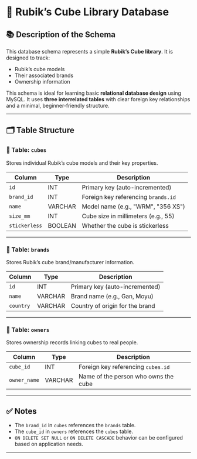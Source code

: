 # 🧊 Rubik’s Cube Library Database

## 📚 Description of the Schema

This database schema represents a simple **Rubik’s Cube library**. It is designed to track:
- Rubik’s cube models
- Their associated brands
- Ownership information

This schema is ideal for learning basic **relational database design** using MySQL. It uses **three interrelated tables** with clear foreign key relationships and a minimal, beginner-friendly structure.

---

## 🗂️ Table Structure

### 🧱 Table: `cubes`

Stores individual Rubik’s cube models and their key properties.

| Column        | Type     | Description                            |
|---------------|----------|----------------------------------------|
| `id`          | INT      | Primary key (auto-incremented)         |
| `brand_id`    | INT      | Foreign key referencing `brands.id`    |
| `name`        | VARCHAR  | Model name (e.g., "WRM", "356 XS")     |
| `size_mm`     | INT      | Cube size in millimeters (e.g., 55)    |
| `stickerless` | BOOLEAN  | Whether the cube is stickerless        |

---

### 🧱 Table: `brands`

Stores Rubik’s cube brand/manufacturer information.

| Column     | Type     | Description                         |
|------------|----------|-------------------------------------|
| `id`       | INT      | Primary key (auto-incremented)      |
| `name`     | VARCHAR  | Brand name (e.g., Gan, Moyu)        |
| `country`  | VARCHAR  | Country of origin for the brand     |

---

### 🧱 Table: `owners`

Stores ownership records linking cubes to real people.

| Column       | Type     | Description                            |
|--------------|----------|----------------------------------------|
| `cube_id`    | INT      | Foreign key referencing `cubes.id`     |
| `owner_name` | VARCHAR  | Name of the person who owns the cube   |

---

## ✅ Notes

- The `brand_id` in `cubes` references the `brands` table.
- The `cube_id` in `owners` references the `cubes` table.
- `ON DELETE SET NULL` or `ON DELETE CASCADE` behavior can be configured based on application needs.

---

